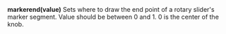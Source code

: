 <a name="markerend"><h3 style="padding-top: 40px; margin-top: 40px;"></h3></a>
**markerend(value)** Sets where to draw the end point of a rotary slider's marker segment. Value should be between 0 and 1. 0 is the center of the knob. 


<!--UPDATE WIDGET_IN_CSOUND
    SIdent sprintf "markerthickness(%f) ", rnd(100)/50
    SIdentifier strcat SIdentifier, SIdent
-->